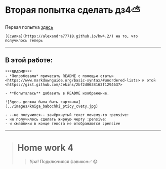# Вторая попытка сделать дз4&#9925;

Первая попытка [здесь](https://alexandra77718.github.io/hw4/)
```
[Ссылка](https://alexandra77718.github.io/hw4.2/) на то, что получилось теперь
```
---
## В этой работе:

```
***README*** 
- *Попробовала* причесать README с помощью статьи 
<https://www.markdownguide.org/basic-syntax/#unordered-lists> и этой <https://gist.github.com/Jekins/2bf2d0638163f1294637>

- **Попыталась** добавить в README изображение. 

![Здесь должна была быть картинка](../images/kniga_babochki_pticy_cvety.jpg)

- --не получился-- зачёркнутый текст почему-то :pensive:
- не получилось сделать жирную черту :pensive:
- и смайлики в конце текста не отображаются :pensive
```
___

> # Home work 4
>> Ура! Подключился фавикон✅
 :sweat:
